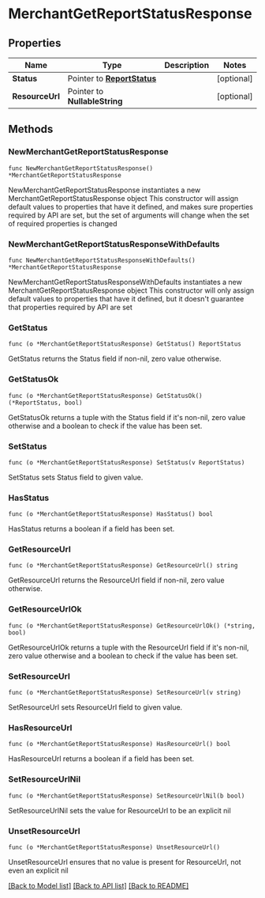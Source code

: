 # MerchantGetReportStatusResponse

## Properties

Name | Type | Description | Notes
------------ | ------------- | ------------- | -------------
**Status** | Pointer to [**ReportStatus**](ReportStatus.md) |  | [optional] 
**ResourceUrl** | Pointer to **NullableString** |  | [optional] 

## Methods

### NewMerchantGetReportStatusResponse

`func NewMerchantGetReportStatusResponse() *MerchantGetReportStatusResponse`

NewMerchantGetReportStatusResponse instantiates a new MerchantGetReportStatusResponse object
This constructor will assign default values to properties that have it defined,
and makes sure properties required by API are set, but the set of arguments
will change when the set of required properties is changed

### NewMerchantGetReportStatusResponseWithDefaults

`func NewMerchantGetReportStatusResponseWithDefaults() *MerchantGetReportStatusResponse`

NewMerchantGetReportStatusResponseWithDefaults instantiates a new MerchantGetReportStatusResponse object
This constructor will only assign default values to properties that have it defined,
but it doesn't guarantee that properties required by API are set

### GetStatus

`func (o *MerchantGetReportStatusResponse) GetStatus() ReportStatus`

GetStatus returns the Status field if non-nil, zero value otherwise.

### GetStatusOk

`func (o *MerchantGetReportStatusResponse) GetStatusOk() (*ReportStatus, bool)`

GetStatusOk returns a tuple with the Status field if it's non-nil, zero value otherwise
and a boolean to check if the value has been set.

### SetStatus

`func (o *MerchantGetReportStatusResponse) SetStatus(v ReportStatus)`

SetStatus sets Status field to given value.

### HasStatus

`func (o *MerchantGetReportStatusResponse) HasStatus() bool`

HasStatus returns a boolean if a field has been set.

### GetResourceUrl

`func (o *MerchantGetReportStatusResponse) GetResourceUrl() string`

GetResourceUrl returns the ResourceUrl field if non-nil, zero value otherwise.

### GetResourceUrlOk

`func (o *MerchantGetReportStatusResponse) GetResourceUrlOk() (*string, bool)`

GetResourceUrlOk returns a tuple with the ResourceUrl field if it's non-nil, zero value otherwise
and a boolean to check if the value has been set.

### SetResourceUrl

`func (o *MerchantGetReportStatusResponse) SetResourceUrl(v string)`

SetResourceUrl sets ResourceUrl field to given value.

### HasResourceUrl

`func (o *MerchantGetReportStatusResponse) HasResourceUrl() bool`

HasResourceUrl returns a boolean if a field has been set.

### SetResourceUrlNil

`func (o *MerchantGetReportStatusResponse) SetResourceUrlNil(b bool)`

 SetResourceUrlNil sets the value for ResourceUrl to be an explicit nil

### UnsetResourceUrl
`func (o *MerchantGetReportStatusResponse) UnsetResourceUrl()`

UnsetResourceUrl ensures that no value is present for ResourceUrl, not even an explicit nil

[[Back to Model list]](../README.md#documentation-for-models) [[Back to API list]](../README.md#documentation-for-api-endpoints) [[Back to README]](../README.md)


